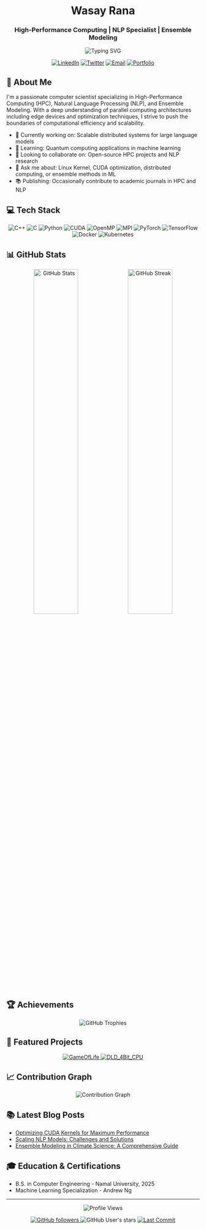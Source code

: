 <h1 align="center">Wasay Rana</h1>
<h3 align="center"> High-Performance Computing | NLP Specialist | Ensemble Modeling </h3>

<p align="center">
  <img src="https://readme-typing-svg.herokuapp.com?font=Fira+Code&size=22&duration=3000&pause=1000&color=00F7F7&center=true&vCenter=true&width=500&lines=Optimizing+Performance+at+Scale;Decoding+Language+with+AI;Ensemble+Modeling+for+Complex+Systems" alt="Typing SVG" />
</p>

<p align="center">
  <a href="https://www.linkedin.com/in/wasay786/"><img src="https://img.shields.io/badge/-LinkedIn-0077B5?style=for-the-badge&logo=linkedin&logoColor=white" alt="LinkedIn"/></a>
  <a href="https://twitter.com/WasayRana"><img src="https://img.shields.io/badge/-Twitter-1DA1F2?style=for-the-badge&logo=twitter&logoColor=white" alt="Twitter"/></a>
  <a href="mailto:wasayrana2@gmail.com"><img src="https://img.shields.io/badge/-Email-D14836?style=for-the-badge&logo=gmail&logoColor=white" alt="Email"/></a>
  <a href="https://muhammad-wasay.vercel.app"><img src="https://img.shields.io/badge/-Portfolio-333333?style=for-the-badge&logo=github&logoColor=white" alt="Portfolio"/></a>
</p>

## 🚀 About Me

I'm a passionate computer scientist specializing in High-Performance Computing (HPC), Natural Language Processing (NLP), and Ensemble Modeling. With a deep understanding of parallel computing architectures including edge devices and optimization techniques, I strive to push the boundaries of computational efficiency and scalability.

- 🔭 Currently working on: Scalable distributed systems for large language models
- 🌱 Learning: Quantum computing applications in machine learning
- 👯 Looking to collaborate on: Open-source HPC projects and NLP research
- 💬 Ask me about: Linux Kernel, CUDA optimization, distributed computing, or ensemble methods in ML
- 📚 Publishing: Occasionally contribute to academic journals in HPC and NLP

## 💻 Tech Stack

<p align="center">
  <img src="https://img.shields.io/badge/C++-00599C?style=for-the-badge&logo=c%2B%2B&logoColor=white" alt="C++" />
  <img src="https://img.shields.io/badge/C-A8B9CC?style=for-the-badge&logo=c&logoColor=white" alt="C" />
  <img src="https://img.shields.io/badge/Python-3776AB?style=for-the-badge&logo=python&logoColor=white" alt="Python" />
  <img src="https://img.shields.io/badge/CUDA-76B900?style=for-the-badge&logo=nvidia&logoColor=white" alt="CUDA" />
  <img src="https://img.shields.io/badge/OpenMP-005A9C?style=for-the-badge&logo=openmp&logoColor=white" alt="OpenMP" />
  <img src="https://img.shields.io/badge/MPI-008080?style=for-the-badge&logo=mpi&logoColor=white" alt="MPI" />
  <img src="https://img.shields.io/badge/PyTorch-EE4C2C?style=for-the-badge&logo=pytorch&logoColor=white" alt="PyTorch" />
  <img src="https://img.shields.io/badge/TensorFlow-FF6F00?style=for-the-badge&logo=tensorflow&logoColor=white" alt="TensorFlow" />
  <img src="https://img.shields.io/badge/Docker-2496ED?style=for-the-badge&logo=docker&logoColor=white" alt="Docker" />
  <img src="https://img.shields.io/badge/Kubernetes-326CE5?style=for-the-badge&logo=kubernetes&logoColor=white" alt="Kubernetes" />
</p>

## 📊 GitHub Stats

<p align="center">
  <img src="https://github-readme-stats.vercel.app/api?username=Wasay-Rana&show_icons=true&count_private=true&hide=prs&theme=github_dark" alt="GitHub Stats" width="48%" />
  <img src="https://github-readme-streak-stats.herokuapp.com/?user=Wasay-Rana&theme=github-dark-blue" alt="GitHub Streak" width="48%" />
</p>

## 🏆 Achievements

<p align="center">
  <img src="https://github-profile-trophy.vercel.app/?username=Wasay-Rana&theme=darkhub&column=4&margin-w=15&margin-h=15" alt="GitHub Trophies" />
</p>

## 🌟 Featured Projects

<p align="center">
  <a href="https://github.com/Wasay-Rana/Game-Of-Life">
    <img src="https://github-readme-stats.vercel.app/api/pin/?username=Wasay-Rana&repo=Game-Of-Life&theme=github_dark" alt="GameOfLife" />
  </a>
  <a href="https://github.com/Wasay-Rana/4Bit_CPU">
    <img src="https://github-readme-stats.vercel.app/api/pin/?username=Wasay-Rana&repo=4Bit_CPU&theme=github_dark" alt="DLD_4Bit_CPU" />
  </a>
</p>

## 📈 Contribution Graph

<p align="center">
  <img src="https://github-readme-activity-graph.vercel.app/graph?username=Wasay-Rana&theme=github-compact" alt="Contribution Graph" />
</p>

## 📚 Latest Blog Posts

<!-- BLOG-POST-LIST:START -->
- [Optimizing CUDA Kernels for Maximum Performance](https://yourwebsite.com/blog/optimizing-cuda-kernels)
- [Scaling NLP Models: Challenges and Solutions](https://yourwebsite.com/blog/scaling-nlp-models)
- [Ensemble Modeling in Climate Science: A Comprehensive Guide](https://yourwebsite.com/blog/ensemble-modeling-climate-science)
<!-- BLOG-POST-LIST:END -->

## 🎓 Education & Certifications

- B.S. in Computer Engineering - Namal University, 2025
- Machine Learning Specialization - Andrew Ng

---

<p align="center">
  <img src="https://komarev.com/ghpvc/?username=Wasay-Rana&color=blueviolet&style=for-the-badge&label=Profile+Views" alt="Profile Views" />
</p>

<p align="center">
  <a href="https://github.com/Wasay-Rana?tab=followers">
    <img src="https://img.shields.io/github/followers/Wasay-Rana?style=for-the-badge&color=blue" alt="GitHub followers" />
  </a>
  <img src="https://img.shields.io/github/stars/Wasay-Rana?style=for-the-badge&color=yellow" alt="GitHub User's stars" />
  <a href="https://github.com/Wasay-Rana/Wasay-Rana">
    <img src="https://img.shields.io/github/last-commit/Wasay-Rana/Wasay-Rana?style=for-the-badge&color=brightgreen" alt="Last Commit" />
  </a>
</p>
